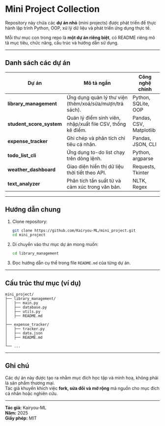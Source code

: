 # Mini Project Collection

Repository này chứa các **dự án nhỏ** (mini projects) được phát triển để thực hành lập trình Python, OOP, xử lý dữ liệu và phát triển ứng dụng thực tế.

Mỗi thư mục con trong repo là **một dự án riêng biệt**, có README riêng mô tả mục tiêu, chức năng, cấu trúc và hướng dẫn sử dụng.

---

## Danh sách các dự án

| Dự án | Mô tả ngắn | Công nghệ chính |
|--------|-------------|------------------|
| **library_management** | Ứng dụng quản lý thư viện (thêm/xoá/sửa/mượn/trả sách). | Python, SQLite, OOP |
| **student_score_system** | Quản lý điểm sinh viên, nhập/xuất file CSV, thống kê điểm. | Pandas, CSV, Matplotlib |
| **expense_tracker** | Ghi chép và phân tích chi tiêu cá nhân. | Pandas, JSON, CLI |
| **todo_list_cli** | Ứng dụng to-do list chạy trên dòng lệnh. | Python, argparse |
| **weather_dashboard** | Giao diện hiển thị dữ liệu thời tiết theo API. | Requests, Tkinter |
| **text_analyzer** | Phân tích tần suất từ và cảm xúc trong văn bản. | NLTK, Regex |

---

## Hướng dẫn chung

1. Clone repository:
   ```bash
   git clone https://github.com/Kairyou-ML/mini_project.git
   cd mini_project
   ```

2. Di chuyển vào thư mục dự án mong muốn:
   ```bash
   cd library_management
   ```

3. Đọc hướng dẫn cụ thể trong file `README.md` của từng dự án.

---

## Cấu trúc thư mục (ví dụ)

```
mini_project/
├── library_management/
│   ├── main.py
│   ├── database.py
│   ├── utils.py
│   ├── README.md
│
├── expense_tracker/
│   ├── tracker.py
│   ├── data.json
│   ├── README.md
│
└── ...
```

---

## Ghi chú

Các dự án này được tạo ra nhằm mục đích học tập và minh hoạ, không phải là sản phẩm thương mại.  
Tác giả khuyến khích việc **fork, sửa đổi và mở rộng** mã nguồn cho mục đích cá nhân hoặc nghiên cứu.

---

**Tác giả:** Kairyou-ML  
**Năm:** 2025  
**Giấy phép:** MIT
